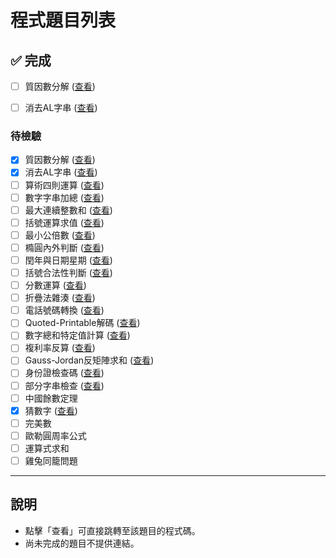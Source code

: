 # 程式題目列表


## ✅ 完成
- [ ] 質因數分解 ([查看](./1/main.cpp))

- [ ] 消去AL字串 ([查看](./2/main.cpp))

### 待檢驗

- [x] 質因數分解 ([查看](./1/main.cpp))
- [x] 消去AL字串 ([查看](./2/main.cpp))
- [ ] 算術四則運算 ([查看](./code/question3.py))
- [ ] 數字字串加總 ([查看](./code/question4.py))
- [ ] 最大連續整數和 ([查看](./code/question5.py))
- [ ] 括號運算求值 ([查看](./code/question6.py))
- [ ] 最小公倍數 ([查看](./code/question7.py))
- [ ] 橢圓內外判斷 ([查看](./code/question8.py))
- [ ] 閏年與日期星期 ([查看](./code/question9.py))
- [ ] 括號合法性判斷 ([查看](./code/question10.py))
- [ ] 分數運算 ([查看](./code/question11.py))
- [ ] 折疊法雜湊 ([查看](./code/question12.py))
- [ ] 電話號碼轉換 ([查看](./code/question13.py))
- [ ] Quoted-Printable解碼 ([查看](./code/question14.py))
- [ ] 數字總和特定值計算 ([查看](./code/question15.py))
- [ ] 複利率反算 ([查看](./code/question16.py))
- [ ] Gauss-Jordan反矩陣求和 ([查看](./code/question17.py))
- [ ] 身份證檢查碼 ([查看](./code/question18.py))
- [ ] 部分字串檢查 ([查看](./code/question19.py))
- [ ] 中國餘數定理
- [x] 猜數字 ([查看](./21/main.cpp))
- [ ] 完美數
- [ ] 歐勒圓周率公式
- [ ] 運算式求和
- [ ] 雞兔同籠問題

---

## 說明
- 點擊「查看」可直接跳轉至該題目的程式碼。
- 尚未完成的題目不提供連結。

